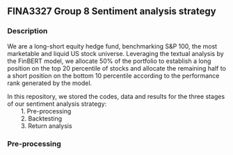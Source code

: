 ## FINA3327 Group 8 Sentiment analysis strategy

### Description
We are a long-short equity hedge fund, benchmarking S&P 100, the most marketable and liquid US stock universe. Leveraging the textual analysis by the FinBERT model, we allocate 50% of the portfolio to establish a long position on the top 20 percentile of stocks and allocate the remaining half to a short position on the bottom 10 percentile according to the performance rank generated by the model.

In this repository, we stored the codes, data and results for the three stages of our sentiment analysis strategy:
<br/>&nbsp;&nbsp;&nbsp;&nbsp;&nbsp;&nbsp;&nbsp;&nbsp;1. Pre-processing
<br/>&nbsp;&nbsp;&nbsp;&nbsp;&nbsp;&nbsp;&nbsp;&nbsp;2. Backtesting
<br/>&nbsp;&nbsp;&nbsp;&nbsp;&nbsp;&nbsp;&nbsp;&nbsp;3. Return analysis

### Pre-processing


